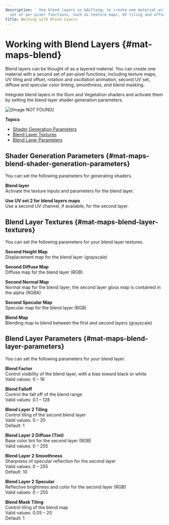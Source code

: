```yaml
---
description: ' Use blend layers in &ALYlong; to create one material with a second
  set of per-pixel functions, such as texture maps, UV tiling and offset. '
title: Working with Blend Layers
---
```

# Working with Blend Layers {#mat-maps-blend}

Blend layers can be thought of as a layered material\. You can create one material with a second set of per\-pixel functions, including texture maps, UV tiling and offset, rotation and oscillation animation, second UV set, diffuse and specular color tinting, smoothness, and blend masking\.

Integrate blend layers in the Illum and Vegetation shaders and activate them by setting the blend layer shader generation parameters\.

![\[Image NOT FOUND\]](/images/shared/shared-blend-layer-example.png)

**Topics**
+ [Shader Generation Parameters](#mat-maps-blend-shader-generation-parameters)
+ [Blend Layer Textures](#mat-maps-blend-layer-textures)
+ [Blend Layer Parameters](#mat-maps-blend-layer-parameters)

## Shader Generation Parameters {#mat-maps-blend-shader-generation-parameters}

You can set the following parameters for generating shaders\.

**Blend layer**  
Activate the texture inputs and parameters for the blend layer\.

**Use UV set 2 for blend layers maps**  
Use a second UV channel, if available, for the second layer\.

## Blend Layer Textures {#mat-maps-blend-layer-textures}

You can set the following parameters for your blend layer textures\.

**Second Height Map**  
Displacement map for the blend layer \(grayscale\)

**Second Diffuse Map**  
Diffuse map for the blend layer \(RGB\)

**Second Normal Map**  
Normal map for the blend layer; the second layer gloss map is contained in the alpha \(RGBA\)

**Second Specular Map**  
Specular map for the blend layer \(RGB\)

**Blend Map**  
Blending map to blend between the first and second layers \(grayscale\)

## Blend Layer Parameters {#mat-maps-blend-layer-parameters}

You can set the following parameters for your blend layer\.

**Blend Factor**  
Control visibility of the blend layer, with a bias toward black or white  
Valid values: 0 – 16

**Blend Falloff**  
Control the fall off of the blend range  
Valid values: 0\.1 – 128

**Blend Layer 2 Tiling**  
Control tiling of the second blend layer  
Valid values: 0 – 20  
Default: 1

**Blend Layer 2 Diffuse \(Tint\)**  
Base color tint for the second layer \(RGB\)  
Valid values: 0 – 255

**Blend Layer 2 Smoothness**  
Sharpness of specular reflection for the second layer  
Valid values: 0 – 255  
Default: 10

**Blend Layer 2 Specular**  
Reflective brightness and color for the second layer \(RGB\)  
Valid values: 0 – 255

**Blend Mask Tiling**  
Control tiling of the blend map  
Valid values: 0\.05 – 20  
Default: 1